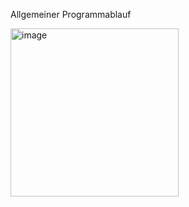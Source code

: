 Allgemeiner Programmablauf

<img width="269" alt="image" src="https://github.com/alex11223344556677888/ProjektOOP/assets/169674607/4bf6d26c-39a3-421f-acdc-b8ac8d32132e">

